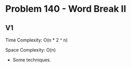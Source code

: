 # Problem 140 - Word Break II

## V1

Time Complexity: O(n * 2 ^ n)

Space Complexity: O(n)

- Some techniques.
